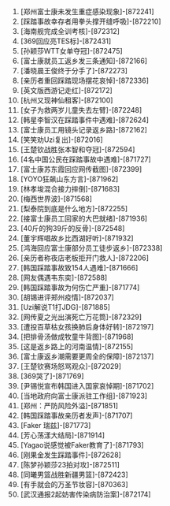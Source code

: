 
1. [郑州富士康未发生重症感染现象]-[872241]
1. [踩踏事故幸存者用拳头撑开缝呼吸]-[872210]
1. [海南舰完成全训考核]-[872312]
1. [369回应亮TES标]-[872431]
1. [孙颖莎WTT女单夺冠]-[872475]
1. [富士康就员工返乡发三条通知]-[872166]
1. [潘晓晨王俊终于分手了]-[872273]
1. [亲历者重回踩踏现场摆花哀悼]-[872336]
1. [英文版西游记走红]-[872172]
1. [杭州又现神仙租客]-[872100]
1. [女子为救两岁儿童失去左臂]-[872248]
1. [韩星李智汉在踩踏事件中遇难]-[872624]
1. [富士康员工用镜头记录返乡路]-[872162]
1. [笑笑劝Uzi复出]-[872016]
1. [王楚钦战胜张本智和夺冠]-[872594]
1. [4名中国公民在踩踏事故中遇难]-[871727]
1. [富士康苏东霞回应网传截图]-[872399]
1. [YOYO狂飙山东方言]-[871962]
1. [林孝埈混合接力摔倒]-[871683]
1. [梅西世界波]-[871568]
1. [梨泰院到底是什么地方]-[872255]
1. [接富士康员工回家的大巴就绪]-[871936]
1. [40斤的狗39斤的反骨]-[872548]
1. [董宇辉唱故乡比西湖好听]-[871932]
1. [鸿海回应富士康部分员工徒步返乡]-[872338]
1. [亲历者称夜店老板拒开门救人]-[872206]
1. [韩国踩踏事故致154人遇难]-[871666]
1. [网友偶遇韦东奕]-[872588]
1. [韩国踩踏事故为何伤亡严重]-[871774]
1. [胡锡进评郑州疫情]-[872037]
1. [Uzi解说T1打JDG]-[871885]
1. [网传夏之光出演死亡万花筒]-[872329]
1. [遭投百草枯女孩换肺后身体好转]-[872197]
1. [把排骨汤做成牧童牛背图]-[871968]
1. [这是返乡路上的河南温情]-[872155]
1. [富士康返乡潮需要更周全的保障]-[872137]
1. [王楚钦赛场怒骂观众]-[872029]
1. [369哭了]-[871769]
1. [尹锡悦宣布韩国进入国家哀悼期]-[871702]
1. [当地政府向富士康派驻工作组]-[871923]
1. [郑州：严防风险外溢]-[871851]
1. [韩国踩踏事故亲历者发声]-[871707]
1. [Faker 瑞兹]-[871773]
1. [芳心荡漾大结局]-[871914]
1. [Yagao说感觉被Faker教育了]-[871793]
1. [刚果金发生踩踏事件]-[872628]
1. [陈梦孙颖莎23拍对攻]-[872511]
1. [同曦男篮战胜新疆男篮]-[872423]
1. [有手就会的万圣节妆容]-[870363]
1. [武汉通报2起妨害传染病防治案]-[872174]